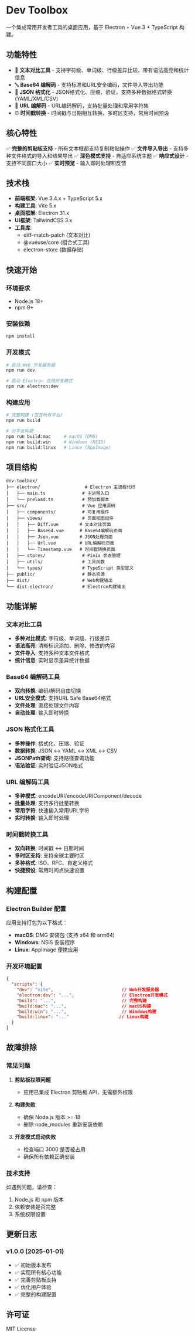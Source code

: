 # Dev Toolbox

一个集成常用开发者工具的桌面应用，基于 Electron + Vue 3 + TypeScript 构建。

## 功能特性

- 📝 **文本对比工具** - 支持字符级、单词级、行级差异比较，带有语法高亮和统计信息
- 🔤 **Base64 编解码** - 支持标准和URL安全编码，文件导入导出功能
- 📄 **JSON 格式化** - JSON格式化、压缩、验证，支持多种数据格式转换(YAML/XML/CSV)
- 🔗 **URL 编解码** - URL编码解码，支持批量处理和常用字符集
- ⏰ **时间戳转换** - 时间戳与日期相互转换，多时区支持，常用时间预设

## 核心特性

✅ **完整的剪贴板支持** - 所有文本框都支持复制粘贴操作
✅ **文件导入导出** - 支持多种文件格式的导入和结果导出
✅ **深色模式支持** - 自适应系统主题
✅ **响应式设计** - 支持不同窗口大小
✅ **实时预览** - 输入即时处理和反馈

## 技术栈

- **前端框架**: Vue 3.4.x + TypeScript 5.x
- **构建工具**: Vite 5.x
- **桌面框架**: Electron 31.x
- **UI框架**: TailwindCSS 3.x
- **工具库**:
  - diff-match-patch (文本对比)
  - @vueuse/core (组合式工具)
  - electron-store (数据存储)

## 快速开始

### 环境要求

- Node.js 18+
- npm 9+

### 安装依赖

```bash
npm install
```

### 开发模式

```bash
# 启动 Web 开发服务器
npm run dev

# 启动 Electron 应用开发模式
npm run electron:dev
```

### 构建应用

```bash
# 完整构建 (包含所有平台)
npm run build

# 分平台构建
npm run build:mac     # macOS (DMG)
npm run build:win     # Windows (NSIS)
npm run build:linux   # Linux (AppImage)
```

## 项目结构

```
dev-toolbox/
├── electron/                 # Electron 主进程代码
│   ├── main.ts              # 主进程入口
│   └── preload.ts           # 预加载脚本
├── src/                     # Vue 应用源码
│   ├── components/          # 可复用组件
│   ├── views/               # 页面视图组件
│   │   ├── Diff.vue        # 文本对比页面
│   │   ├── Base64.vue      # Base64编解码页面
│   │   ├── Json.vue        # JSON处理页面
│   │   ├── Url.vue         # URL编解码页面
│   │   └── Timestamp.vue   # 时间戳转换页面
│   ├── stores/              # Pinia 状态管理
│   ├── utils/               # 工具函数
│   └── types/               # TypeScript 类型定义
├── public/                  # 静态资源
├── dist/                    # Web构建输出
└── dist-electron/           # Electron构建输出
```

## 功能详解

### 文本对比工具

- **多种对比模式**: 字符级、单词级、行级差异
- **语法高亮**: 清晰标识添加、删除、修改的内容
- **文件导入**: 支持多种文本文件格式
- **统计信息**: 实时显示差异统计数据

### Base64 编解码工具

- **双向转换**: 编码/解码自由切换
- **URL安全模式**: 支持URL Safe Base64格式
- **文件处理**: 直接处理文件内容
- **自动处理**: 输入即时转换

### JSON 格式化工具

- **多种操作**: 格式化、压缩、验证
- **数据转换**: JSON ↔ YAML ↔ XML ↔ CSV
- **JSONPath查询**: 支持路径查询功能
- **语法验证**: 实时验证JSON格式

### URL 编解码工具

- **多种模式**: encodeURI/encodeURIComponent/decode
- **批量处理**: 支持多行批量转换
- **常用字符**: 快速插入常用URL字符
- **实时转换**: 输入即时处理

### 时间戳转换工具

- **双向转换**: 时间戳 ↔ 日期时间
- **多时区支持**: 支持全球主要时区
- **多种格式**: ISO、RFC、自定义格式
- **快捷预设**: 常用时间点快速设置

## 构建配置

### Electron Builder 配置

应用支持打包为以下格式：
- **macOS**: DMG 安装包 (支持 x64 和 arm64)
- **Windows**: NSIS 安装程序
- **Linux**: AppImage 便携应用

### 开发环境配置

```json
{
  "scripts": {
    "dev": "vite",                          // Web开发服务器
    "electron:dev": "...",                  // Electron开发模式
    "build": "...",                         // 完整构建
    "build:mac": "...",                     // macOS构建
    "build:win": "...",                     // Windows构建
    "build:linux": "..."                   // Linux构建
  }
}
```

## 故障排除

### 常见问题

1. **剪贴板权限问题**
   - 应用已集成 Electron 剪贴板 API，无需额外权限

2. **构建失败**
   - 确保 Node.js 版本 >= 18
   - 删除 node_modules 重新安装依赖

3. **开发模式启动失败**
   - 检查端口 3000 是否被占用
   - 确保所有依赖正确安装

### 技术支持

如遇到问题，请检查：
1. Node.js 和 npm 版本
2. 依赖安装是否完整
3. 系统权限设置

## 更新日志

### v1.0.0 (2025-01-01)

- ✅ 初始版本发布
- ✅ 实现所有核心功能
- ✅ 完善剪贴板支持
- ✅ 优化用户体验
- ✅ 完整的构建配置

## 许可证

MIT License
